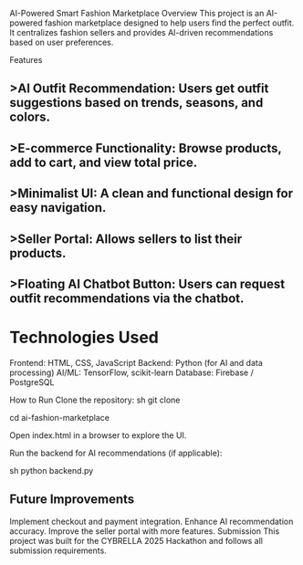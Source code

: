 AI-Powered Smart Fashion Marketplace
Overview
This project is an AI-powered fashion marketplace designed to help users find the perfect outfit. It centralizes fashion sellers and provides AI-driven recommendations based on user preferences.

Features

## >AI Outfit Recommendation: Users get outfit suggestions based on trends, seasons, and colors.

## >E-commerce Functionality: Browse products, add to cart, and view total price.
## >Minimalist UI: A clean and functional design for easy navigation.

## >Seller Portal: Allows sellers to list their products.

## >Floating AI Chatbot Button: Users can request outfit recommendations via the chatbot.




# Technologies Used
Frontend: HTML, CSS, JavaScript
Backend: Python (for AI and data processing)
AI/ML: TensorFlow, scikit-learn
Database: Firebase / PostgreSQL

How to Run
Clone the repository:
sh
 git clone <repository-link>

 cd ai-fashion-marketplace

Open index.html in a browser to explore the UI.

Run the backend for AI recommendations (if applicable):

sh
  python backend.py

## Future Improvements
Implement checkout and payment integration.
Enhance AI recommendation accuracy.
Improve the seller portal with more features.
Submission
This project was built for the CYBRELLA 2025 Hackathon and follows all submission requirements.


